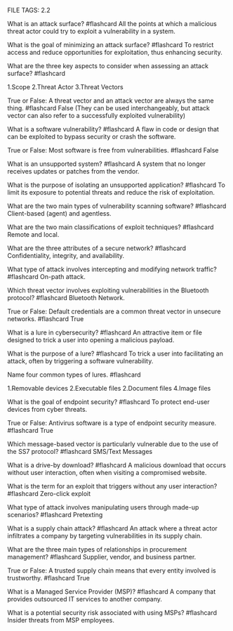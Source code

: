 FILE TAGS: 2.2

What is an attack surface? #flashcard
All the points at which a malicious threat actor could try to exploit a vulnerability in a system.
<!--ID: 1722692634156-->


What is the goal of minimizing an attack surface? #flashcard
To restrict access and reduce opportunities for exploitation, thus enhancing security.
<!--ID: 1722692634168-->


What are the three key aspects to consider when assessing an attack surface? #flashcard

1.Scope
2.Threat Actor
3.Threat Vectors
<!--ID: 1722692634177-->


True or False: A threat vector and an attack vector are always the same thing. #flashcard
False (They can be used interchangeably, but attack vector can also refer to a successfully exploited vulnerability)
<!--ID: 1722692634186-->

What is a software vulnerability? #flashcard
A flaw in code or design that can be exploited to bypass security or crash the software.
<!--ID: 1722692884385-->


True or False: Most software is free from vulnerabilities. #flashcard
False
<!--ID: 1722692884395-->


What is an unsupported system? #flashcard
A system that no longer receives updates or patches from the vendor.
<!--ID: 1722692884402-->


What is the purpose of isolating an unsupported application? #flashcard
To limit its exposure to potential threats and reduce the risk of exploitation.
<!--ID: 1722692884409-->


What are the two main types of vulnerability scanning software? #flashcard
Client-based (agent) and agentless.
<!--ID: 1722692884417-->


What are the two main classifications of exploit techniques? #flashcard 
Remote and local.
<!--ID: 1722693148975-->


What are the three attributes of a secure network? #flashcard 
Confidentiality, integrity, and availability.
<!--ID: 1722693167807-->


What type of attack involves intercepting and modifying network traffic? #flashcard 
On-path attack.
<!--ID: 1722693148984-->


Which threat vector involves exploiting vulnerabilities in the Bluetooth protocol? #flashcard 
Bluetooth Network.
<!--ID: 1722693148992-->


True or False: Default credentials are a common threat vector in unsecure networks. #flashcard 
True
<!--ID: 1722693149000-->

What is a lure in cybersecurity? #flashcard
An attractive item or file designed to trick a user into opening a malicious payload.
<!--ID: 1722697287237-->


What is the purpose of a lure? #flashcard
To trick a user into facilitating an attack, often by triggering a software vulnerability.
<!--ID: 1722697287244-->


Name four common types of lures. #flashcard

1.Removable devices
2.Executable files
2.Document files
4.Image files
<!--ID: 1722697287250-->


What is the goal of endpoint security? #flashcard
To protect end-user devices from cyber threats.
<!--ID: 1722697287256-->


True or False: Antivirus software is a type of endpoint security measure. #flashcard
True
<!--ID: 1722697287262-->


Which message-based vector is particularly vulnerable due to the use of the SS7 protocol? #flashcard 
SMS/Text Messages
<!--ID: 1722697425070-->


What is a drive-by download? #flashcard 
A malicious download that occurs without user interaction, often when visiting a compromised website.
<!--ID: 1722697425078-->


What is the term for an exploit that triggers without any user interaction? #flashcard 
Zero-click exploit
<!--ID: 1722697425086-->


What type of attack involves manipulating users through made-up scenarios? #flashcard
Pretexting
<!--ID: 1722697425093-->

What is a supply chain attack? #flashcard
An attack where a threat actor infiltrates a company by targeting vulnerabilities in its supply chain.
<!--ID: 1722697967676-->


What are the three main types of relationships in procurement management? #flashcard
Supplier, vendor, and business partner.
<!--ID: 1722697967686-->


True or False: A trusted supply chain means that every entity involved is trustworthy. #flashcard
True
<!--ID: 1722697967695-->


What is a Managed Service Provider (MSP)? #flashcard
A company that provides outsourced IT services to another company.
<!--ID: 1722697967701-->


What is a potential security risk associated with using MSPs? #flashcard
Insider threats from MSP employees.
<!--ID: 1722697967707-->
